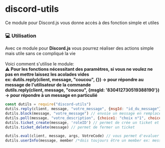 # discord-utils
Ce module pour Discord.js vous donne accès à des fonction simple et utiles
<h3>💻 Utilisation</h3>

Avec ce module pour **Discord.js** vous pourrez réaliser des actions simple mais utile sans ce compliqué la vie
<br><br>
Voici comment s'utilise le module:<br>
⚠ **Pour les fonctions nécessitant des paramètres, si vous ne voulez ne pas en mettre laissez les acolades vides**<br>
**ex: dutils.reply(client, message, "coucou", {}) → pour répondre au message de l'utilisateur de la commande**<br>
**dutils.reply(client, message, "coucou", {msgId: '830412730519388190'}) → pour répondre à un message en particulié**<br>

```js
const dutils = require("discord-utils")
dutils.reply(client, message, "votre_message", {msgId: "id_du_message"}) // cette fonction vous permet de répondre à un message 
dutils.block(message, "votre_message") // envoie un message en remplacent les lettres par des emojis
dutils.poll(message, "votre_description", {choice1: "choix n°1", choice2: "choix n°2", choice3: "choix n°3", choice4: "choix n°4"}) // permet de faire un sondage à plusieurs choix
dutils.ticket_create(message, 'roleID') // permet de crée un ticket et seul les personne ayant le role, la personne qui a ouvert le ticket et les personnes qui ont la perm d'administrateur ont accès au ticket
dutils.ticket_delete(message) // permet de fermer un ticket

dutils.eval(client, message, args, VotreCode) // vous permet d'evaluer un code (comme une commande eval)
dutils.userInfo(message, member /*dois toujours être un member ex: message.guild.members.cache.get(args[0])*/, {accountCreatedAt, serverJoinedAt, nickname, customStatut, statut, id, plateform, thumbnail, color})
```

